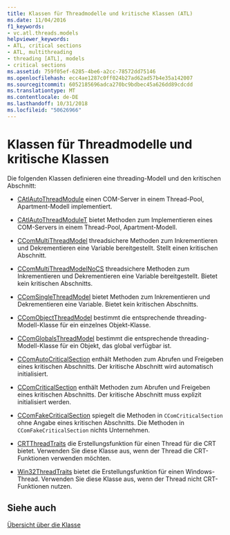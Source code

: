 ```yaml
---
title: Klassen für Threadmodelle und kritische Klassen (ATL)
ms.date: 11/04/2016
f1_keywords:
- vc.atl.threads.models
helpviewer_keywords:
- ATL, critical sections
- ATL, multithreading
- threading [ATL], models
- critical sections
ms.assetid: 759f05ef-6285-4be6-a2cc-78572dd75146
ms.openlocfilehash: ecc4ae1287c0ff024b27ad62ad57b4e35a142007
ms.sourcegitcommit: 6052185696adca270bc9bdbec45a626dd89cdcdd
ms.translationtype: MT
ms.contentlocale: de-DE
ms.lasthandoff: 10/31/2018
ms.locfileid: "50626966"
---
```

# <a name="threading-models-and-critical-sections-classes"></a>Klassen für Threadmodelle und kritische Klassen

Die folgenden Klassen definieren eine threading-Modell und den kritischen Abschnitt:

- [CAtlAutoThreadModule](../atl/reference/catlautothreadmodule-class.md) einen COM-Server in einem Thread-Pool, Apartment-Modell implementiert.

- [CAtlAutoThreadModuleT](../atl/reference/catlautothreadmodulet-class.md) bietet Methoden zum Implementieren eines COM-Servers in einem Thread-Pool, Apartment-Modell.

- [CComMultiThreadModel](../atl/reference/ccommultithreadmodel-class.md) threadsichere Methoden zum Inkrementieren und Dekrementieren eine Variable bereitgestellt. Stellt einen kritischen Abschnitt.

- [CComMultiThreadModelNoCS](../atl/reference/ccommultithreadmodelnocs-class.md) threadsichere Methoden zum Inkrementieren und Dekrementieren eine Variable bereitgestellt. Bietet kein kritischen Abschnitts.

- [CComSingleThreadModel](../atl/reference/ccomsinglethreadmodel-class.md) bietet Methoden zum Inkrementieren und Dekrementieren eine Variable. Bietet kein kritischen Abschnitts.

- [CComObjectThreadModel](../atl/reference/atl-typedefs.md#ccomobjectthreadmodel) bestimmt die entsprechende threading-Modell-Klasse für ein einzelnes Objekt-Klasse.

- [CComGlobalsThreadModel](../atl/reference/atl-typedefs.md#ccomglobalsthreadmodel) bestimmt die entsprechende threading-Modell-Klasse für ein Objekt, das global verfügbar ist.

- [CComAutoCriticalSection](../atl/reference/ccomautocriticalsection-class.md) enthält Methoden zum Abrufen und Freigeben eines kritischen Abschnitts. Der kritische Abschnitt wird automatisch initialisiert.

- [CComCriticalSection](../atl/reference/ccomcriticalsection-class.md) enthält Methoden zum Abrufen und Freigeben eines kritischen Abschnitts. Der kritische Abschnitt muss explizit initialisiert werden.

- [CComFakeCriticalSection](../atl/reference/ccomfakecriticalsection-class.md) spiegelt die Methoden in `CComCriticalSection` ohne Angabe eines kritischen Abschnitts. Die Methoden in `CComFakeCriticalSection` nichts Unternehmen.

- [CRTThreadTraits](../atl/reference/crtthreadtraits-class.md) die Erstellungsfunktion für einen Thread für die CRT bietet. Verwenden Sie diese Klasse aus, wenn der Thread die CRT-Funktionen verwenden möchten.

- [Win32ThreadTraits](../atl/reference/win32threadtraits-class.md) bietet die Erstellungsfunktion für einen Windows-Thread. Verwenden Sie diese Klasse aus, wenn der Thread nicht CRT-Funktionen nutzen.

## <a name="see-also"></a>Siehe auch

[Übersicht über die Klasse](../atl/atl-class-overview.md)

